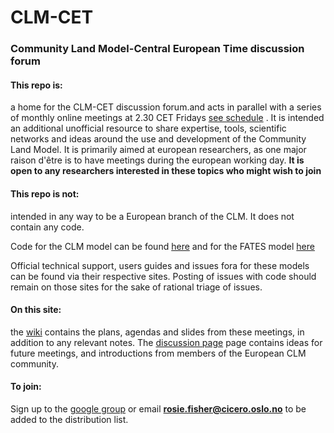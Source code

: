 # CLM-CET
### Community Land Model-Central European Time discussion forum 

#### This repo is: 
 a home for the CLM-CET discussion forum.and acts in parallel with a series of monthly online meetings at 2.30 CET Fridays [see schedule](https://github.com/rosiealice/CLM-CET/wiki/Upcoming-meetings) . It is intended an additional unofficial resource to share expertise, tools, scientific networks and ideas around the use and development of the Community Land Model. It is primarily aimed at european researchers, as one major raison d'être is to have meetings during the european working day. **It is open to any researchers interested in these topics who might wish to join**

#### This repo is not: 
intended in any way to be a European branch of the CLM. It does not contain any code. 

Code for the CLM model can be found [here](https://github.com/ESCOMP/ctsm)
and for the FATES model [here](https://github.com/NGEET/fates)

Official technical support, users guides and issues fora for these models can be found via their respective sites. Posting of issues with code should remain on those sites for the sake of rational triage of issues. 

#### On this site:
the [wiki](https://github.com/rosiealice/CLM-CET/wiki) contains the plans, agendas and slides from these meetings, in addition to any relevant notes. 
The [discussion page](https://github.com/rosiealice/CLM-CET/discussions) page contains ideas for future meetings, and introductions from members of the European CLM community. 

#### To join:
Sign up to the [google group](https://groups.google.com/g/clm-cet) or email  **rosie.fisher@cicero.oslo.no** to be added to the distribution list. 







